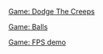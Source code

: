 [Game: Dodge The Creeps](DodgeTheCreeps/DodgeTheCreeps.html)

[Game: Balls](Balls/Balls.html)

[Game: FPS demo](FPS_demo/GodotFPS.html)
